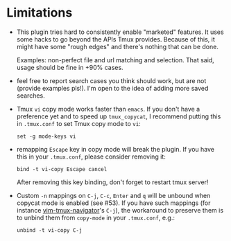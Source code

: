 # Limitations

- This plugin tries hard to consistently enable "marketed" features. It uses some
  hacks to go beyond the APIs Tmux provides. Because of this, it might have some
  "rough edges" and there's nothing that can be done.

  Examples: non-perfect file and url matching and selection. That said, usage
  should be fine in +90% cases.

- feel free to report search cases you think should work, but are not
  (provide examples pls!). I'm open to the idea of adding more saved searches.

- Tmux `vi` copy mode works faster than `emacs`. If you don't have a preference
  yet and to speed up `tmux_copycat`, I recommend putting this in `.tmux.conf`
  to set Tmux copy mode to `vi`:

      set -g mode-keys vi

- remapping `Escape` key in copy mode will break the plugin. If you have this
  in your `.tmux.conf`, please consider removing it:

      bind -t vi-copy Escape cancel

  After removing this key binding, don't forget to restart tmux server!

- Custom `-n` mappings on `C-j`, `C-c`, `Enter` and `q` will be unbound when
  copycat mode is enabled (see #53). If you have such mappings (for instance 
  [vim-tmux-navigator](https://github.com/christoomey/vim-tmux-navigator#tmux)'s
  `C-j`), the workaround to preserve them is to unbind them from `copy-mode` in
  your `.tmux.conf`, e.g.:

      unbind -t vi-copy C-j

